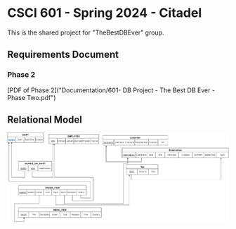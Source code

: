# CSCI 601 - Spring 2024 - Citadel

This is the shared project for "TheBestDBEver" group.

## Requirements Document

### Phase 2
[PDF of Phase 2]("Documentation/601- DB Project - The Best DB Ever - Phase Two.pdf")

## Relational Model

![Model](Phase3-RelationalModel.drawio.png)